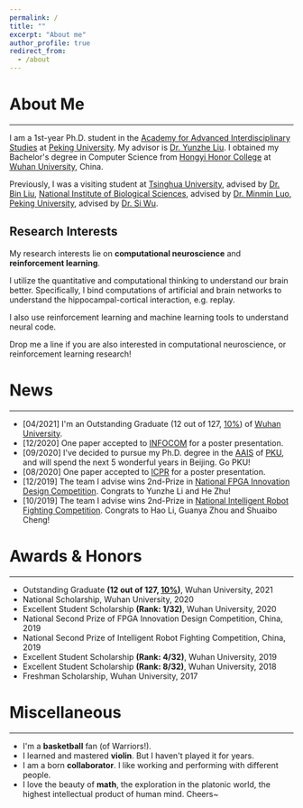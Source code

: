 ```yaml
---
permalink: /
title: ""
excerpt: "About me"
author_profile: true
redirect_from: 
  - /about
---
```


# About Me
------
I am a 1st-year Ph.D. student in the [Academy for Advanced Interdisciplinary Studies](http://www.aais.pku.edu.cn) at [Peking University](https://www.pku.edu.cn/). My advisor is [Dr. Yunzhe Liu](https://brain.bnu.edu.cn/kytd/jsyjy/Ljs/18e25c12984e48eb966932924b9b76c7.htm). I obtained my Bachelor's degree in Computer Science from [Hongyi Honor College](http://hyxt.whu.edu.cn/) at [Wuhan University](https://whu.edu.cn/), China.

Previously, I was a visiting student at [Tsinghua University](https://www.tsinghua.edu.cn/), advised by [Dr. Bin Liu](https://www.cs.tsinghua.edu.cn/info/1126/3587.htm), [National Institute of Biological Sciences](http://nibs.ac.cn/), advised by [Dr. Minmin Luo](http://nibs.ac.cn/yjsjyimgshow.php?cid=5&sid=6&id=775), [Peking University](https://www.pku.edu.cn/), advised by [Dr. Si Wu](https://mgv.pku.edu.cn/yjdw/aszyxck/xlyrzkxxy/355701.htm).

## Research Interests
My research interests lie on **computational neuroscience** and **reinforcement learning**. 

I utilize the quantitative and computational thinking to understand our brain better. Specifically, I bind computations of artificial and brain networks to understand the hippocampal-cortical interaction, e.g. replay.

I also use reinforcement learning and machine learning tools to understand neural code.

Drop me a line if you are also interested in computational neuroscience, or reinforcement learning research!

# News
------
 - \[04/2021\] I'm an Outstanding Graduate (12 out of 127, <u>10%</u>) of [Wuhan University](https://whu.edu.cn/).
 - \[12/2020\] One paper accepted to [INFOCOM](https://infocom2021.ieee-infocom.org/) for a poster presentation.
 - \[09/2020\] I've decided to pursue my Ph.D. degree in the [AAIS](http://www.aais.pku.edu.cn) of [PKU](https://www.pku.edu.cn/), and will spend the next 5 wonderful years in Beijing. Go PKU!
 - \[08/2020\] One paper accepted to [ICPR](https://research.com/conference/icpr-2020) for a poster presentation.
 - \[12/2019\] The team I advise wins 2nd-Prize in [National FPGA Innovation Design Competition](http://fpgachina.cn/). Congrats to Yunzhe Li and He Zhu!
 - \[10/2019\] The team I advise wins 2nd-Prize in [National Intelligent Robot Fighting Competition](http://www.robo-maker.org/). Congrats to Hao Li, Guanya Zhou and Shuaibo Cheng!

# Awards & Honors
------
 - Outstanding Graduate **(12 out of 127, <u>10%</u>)**, Wuhan University, 2021
 - National Scholarship, Wuhan University, 2020
 - Excellent Student Scholarship **(Rank: 1/32)**, Wuhan University, 2020
 - National Second Prize of FPGA Innovation Design Competition, China, 2019
 - National Second Prize of Intelligent Robot Fighting Competition, China, 2019
 - Excellent Student Scholarship **(Rank: 4/32)**, Wuhan University, 2019
 - Excellent Student Scholarship **(Rank: 8/32)**, Wuhan University, 2018
 - Freshman Scholarship, Wuhan University, 2017

# Miscellaneous
------
 - I'm a **basketball** fan (of Warriors!).
 - I learned and mastered **violin**. But I haven't played it for years.
 - I am a born **collaborator**. I like working and performing with different people.
 - I love the beauty of **math**, the exploration in the platonic world, the highest intellectual product of human mind. Cheers~

